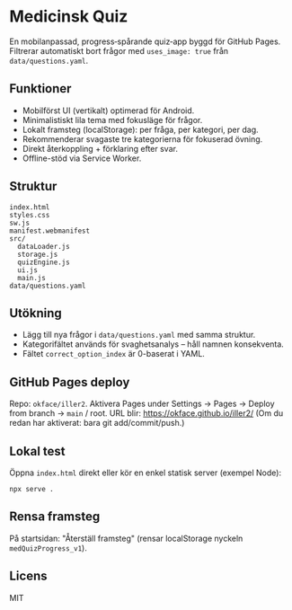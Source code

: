 # Medicinsk Quiz

En mobilanpassad, progress‑spårande quiz‑app byggd för GitHub Pages. Filtrerar automatiskt bort frågor med `uses_image: true` från `data/questions.yaml`.

## Funktioner
- Mobilförst UI (vertikalt) optimerad för Android.
- Minimalistiskt lila tema med fokusläge för frågor.
- Lokalt framsteg (localStorage): per fråga, per kategori, per dag.
- Rekommenderar svagaste tre kategorierna för fokuserad övning.
- Direkt återkoppling + förklaring efter svar.
- Offline-stöd via Service Worker.

## Struktur
```
index.html
styles.css
sw.js
manifest.webmanifest
src/
  dataLoader.js
  storage.js
  quizEngine.js
  ui.js
  main.js
data/questions.yaml
```

## Utökning
- Lägg till nya frågor i `data/questions.yaml` med samma struktur.
- Kategorifältet används för svaghetsanalys – håll namnen konsekventa.
- Fältet `correct_option_index` är 0-baserat i YAML.

## GitHub Pages deploy
Repo: `okface/iller2`. Aktivera Pages under Settings → Pages → Deploy from branch → `main` / root.
URL blir: https://okface.github.io/iller2/
(Om du redan har aktiverat: bara git add/commit/push.)

## Lokal test
Öppna `index.html` direkt eller kör en enkel statisk server (exempel Node):
```
npx serve .
```

## Rensa framsteg
På startsidan: "Återställ framsteg" (rensar localStorage nyckeln `medQuizProgress_v1`).

## Licens
MIT
